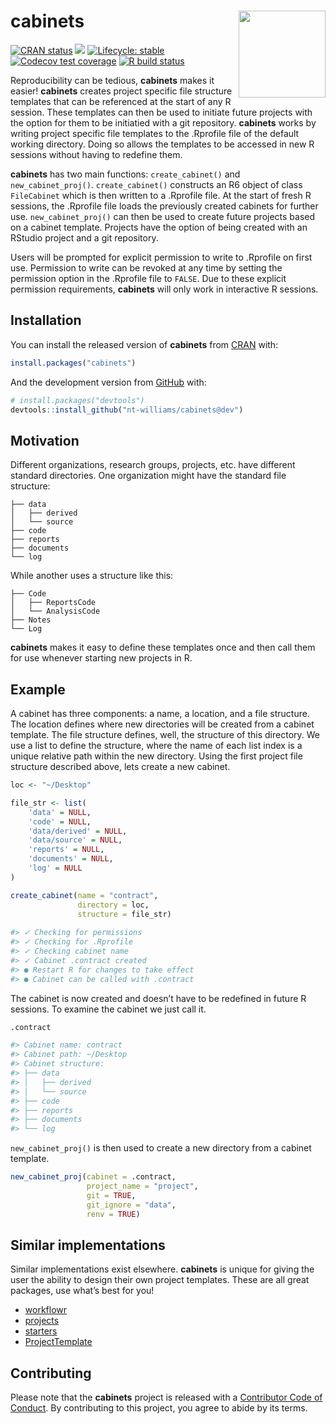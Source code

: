 
<!-- README.md is generated from README.Rmd. Please edit that file -->

# cabinets <img src='https://i.imgur.com/0QTXJ7D.png' align="right" height="139" /></a>

<!-- badges: start -->

[![CRAN
status](https://www.r-pkg.org/badges/version/cabinets)](https://CRAN.R-project.org/package=cabinets)
![](http://cranlogs.r-pkg.org/badges/grand-total/cabinets) [![Lifecycle:
stable](https://img.shields.io/badge/lifecycle-stable-brightgreen.svg)](https://www.tidyverse.org/lifecycle/#stable)
[![Codecov test
coverage](https://codecov.io/gh/nt-williams/cabinets/branch/master/graph/badge.svg)](https://codecov.io/gh/nt-williams/cabinets?branch=master)
[![R build
status](https://github.com/nt-williams/cabinets/workflows/R-CMD-check/badge.svg)](https://github.com/nt-williams/cabinets/actions)
<!-- badges: end -->

Reproducibility can be tedious, **cabinets** makes it easier\!
**cabinets** creates project specific file structure templates that can
be referenced at the start of any R session. These templates can then be
used to initiate future projects with the option for them to be
initiatied with a git repository. **cabinets** works by writing project
specific file templates to the .Rprofile file of the default working
directory. Doing so allows the templates to be accessed in new R
sessions without having to redefine them.

**cabinets** has two main functions: `create_cabinet()` and
`new_cabinet_proj()`. `create_cabinet()` constructs an R6 object of
class `FileCabinet` which is then written to a .Rprofile file. At the
start of fresh R sessions, the .Rprofile file loads the previously
created cabinets for further use. `new_cabinet_proj()` can then be used
to create future projects based on a cabinet template. Projects have the
option of being created with an RStudio project and a git repository.

Users will be prompted for explicit permission to write to .Rprofile on
first use. Permission to write can be revoked at any time by setting the
permission option in the .Rprofile file to `FALSE`. Due to these
explicit permission requirements, **cabinets** will only work in
interactive R sessions.

## Installation

You can install the released version of **cabinets** from
[CRAN](https://CRAN.R-project.org) with:

``` r
install.packages("cabinets")
```

And the development version from [GitHub](https://github.com/) with:

``` r
# install.packages("devtools")
devtools::install_github("nt-williams/cabinets@dev")
```

## Motivation

Different organizations, research groups, projects, etc. have different
standard directories. One organization might have the standard file
structure:

    ├── data
    │   ├── derived
    │   └── source
    ├── code
    ├── reports
    ├── documents
    └── log

While another uses a structure like this:

    ├── Code
    │   ├── ReportsCode
    │   └── AnalysisCode
    ├── Notes
    └── Log

**cabinets** makes it easy to define these templates once and then call
them for use whenever starting new projects in R.

## Example

A cabinet has three components: a name, a location, and a file
structure. The location defines where new directories will be created
from a cabinet template. The file structure defines, well, the structure
of this directory. We use a list to define the structure, where the name
of each list index is a unique relative path within the new directory.
Using the first project file structure described above, lets create a
new cabinet.

``` r
loc <- "~/Desktop"

file_str <- list(
    'data' = NULL, 
    'code' = NULL, 
    'data/derived' = NULL, 
    'data/source' = NULL, 
    'reports' = NULL, 
    'documents' = NULL, 
    'log' = NULL
)

create_cabinet(name = "contract", 
               directory = loc, 
               structure = file_str)
               
#> ✓ Checking for permissions
#> ✓ Checking for .Rprofile
#> ✓ Checking cabinet name
#> ✓ Cabinet .contract created
#> ● Restart R for changes to take effect
#> ● Cabinet can be called with .contract
```

The cabinet is now created and doesn’t have to be redefined in future R
sessions. To examine the cabinet we just call it.

``` r
.contract

#> Cabinet name: contract
#> Cabinet path: ~/Desktop
#> Cabinet structure: 
#> ├── data
#> │   ├── derived
#> │   └── source
#> ├── code
#> ├── reports
#> ├── documents
#> └── log
```

`new_cabinet_proj()` is then used to create a new directory from a
cabinet template.

``` r
new_cabinet_proj(cabinet = .contract, 
                 project_name = "project", 
                 git = TRUE, 
                 git_ignore = "data", 
                 renv = TRUE)
```

## Similar implementations

Similar implementations exist elsewhere. **cabinets** is unique for
giving the user the ability to design their own project templates. These
are all great packages, use what’s best for you\!

  - [workflowr](https://github.com/jdblischak/workflowr)
  - [projects](https://github.com/NikKrieger/projects)
  - [starters](https://github.com/lockedata/starters)
  - [ProjectTemplate](https://github.com/KentonWhite/ProjectTemplate)

## Contributing

Please note that the **cabinets** project is released with a
[Contributor Code of Conduct](CODE_OF_CONDUCT.md). By contributing to
this project, you agree to abide by its terms.
